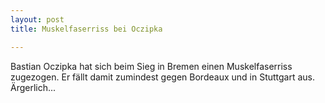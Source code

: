 ```yaml
---
layout: post
title: Muskelfaserriss bei Oczipka

---
```


Bastian Oczipka hat sich beim Sieg in Bremen einen Muskelfaserriss zugezogen. Er fällt damit zumindest gegen Bordeaux und in Stuttgart aus. Ärgerlich...


